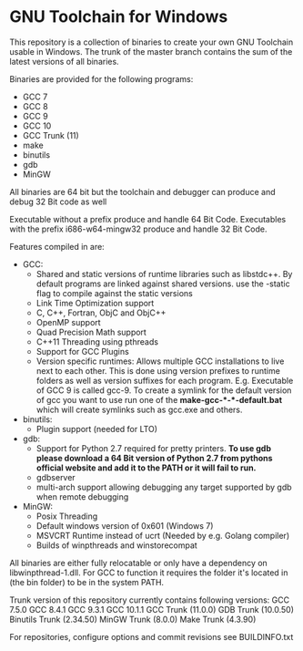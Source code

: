 # GNU Toolchain for Windows

This repository is a collection of binaries to create your own GNU Toolchain usable in Windows. The trunk of the master
branch contains the sum of the latest versions of all binaries.

Binaries are provided for the following programs:
* GCC 7
* GCC 8
* GCC 9
* GCC 10
* GCC Trunk (11)
* make
* binutils
* gdb
* MinGW

All binaries are 64 bit but the toolchain and debugger can produce and debug 32 Bit code as well

Executable without a prefix produce and handle 64 Bit Code.
Executables with the prefix i686-w64-mingw32 produce and handle 32 Bit Code.

Features compiled in are:
* GCC:
    * Shared and static versions of runtime libraries such as libstdc++. By default programs are linked against shared 
    versions. use the -static flag to compile against the static versions
    * Link Time Optimization support
    * C, C++, Fortran, ObjC and ObjC++
    * OpenMP support
    * Quad Precision Math support
    * C++11 Threading using pthreads
    * Support for GCC Plugins
    * Version specific runtimes: Allows multiple GCC installations to live next to each other. This is done using version
    prefixes to runtime folders as well as version suffixes for each program. E.g. Executable of GCC 9 is called gcc-9.
    To create a symlink for the default version of gcc you want to use run one of the **make-gcc-\*-\*-default.bat** 
    which will create symlinks such as gcc.exe and others.
* binutils:
    * Plugin support (needed for LTO)
* gdb:
    * Support for Python 2.7 required for pretty printers. **To use gdb please download a 64 Bit version of Python 2.7
    from pythons official website and add it to the PATH or it will fail to run.**
    * gdbserver
    * multi-arch support allowing debugging any target supported by gdb when remote debugging
* MinGW:
    * Posix Threading
    * Default windows version of 0x601 (Windows 7)
    * MSVCRT Runtime instead of ucrt (Needed by e.g. Golang compiler)
    * Builds of winpthreads and winstorecompat

All binaries are either fully relocatable or only have a dependency on libwinpthread-1.dll.
For GCC to function it requires the folder it's located in (the bin folder) to be in the system PATH.

Trunk version of this repository currently contains following versions:
GCC 7.5.0
GCC 8.4.1
GCC 9.3.1
GCC 10.1.1
GCC Trunk (11.0.0)
GDB Trunk (10.0.50)
Binutils Trunk (2.34.50)
MinGW Trunk (8.0.0)
Make Trunk (4.3.90)

For repositories, configure options and commit revisions see BUILDINFO.txt
